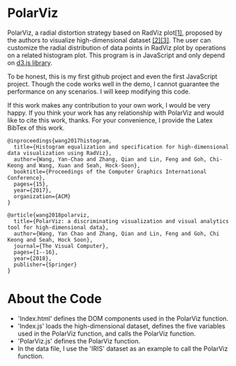 # PolarViz
PolarViz, a radial distortion strategy based on RadViz plot[[1]](https://ieeexplore.ieee.org/document/663916), proposed by the authors to visualize high-dimensional dataset [[2]](https://dl.acm.org/citation.cfm?id=3095155)[[3]](https://link.springer.com/article/10.1007/s00371-018-1558-y). The user can customize the radial distribution of data points in RadViz plot by operations on a related histogram plot. This program is in JavaScript and only depend on [d3.js library](https://github.com/d3). 

To be honest, this is my first github project and even the first JavaScript project. Though the code works well in the demo, I cannot guarantee the performance on any scenarios. I will keep modifying this code.

If this work makes any contribution to your own work, I would be very happy. If you think your work has any relationship with PolarViz and would like to cite this work, thanks. For your convenience, I provide the Latex BibTex of this work.
```
@inproceedings{wang2017histogram,
  title={Histogram equalization and specification for high-dimensional data visualization using RadViz},
  author={Wang, Yan-Chao and Zhang, Qian and Lin, Feng and Goh, Chi-Keong and Wang, Xuan and Seah, Hock-Soon},
  booktitle={Proceedings of the Computer Graphics International Conference},
  pages={15},
  year={2017},
  organization={ACM}
}

@article{wang2018polarviz,
  title={PolarViz: a discriminating visualization and visual analytics tool for high-dimensional data},
  author={Wang, Yan Chao and Zhang, Qian and Lin, Feng and Goh, Chi Keong and Seah, Hock Soon},
  journal={The Visual Computer},
  pages={1--16},
  year={2018},
  publisher={Springer}
}
```

# About the Code
* 'Index.html' defines the DOM components used in the PolarViz function.
* 'Index.js' loads the high-dimensional dataset, defines the five variables used in the PolarViz function, and calls the PolarViz function.
* 'PolarViz.js' defines the PolarViz function.
* In the data file, I use the 'IRIS' dataset as an example to call the PolarViz function.
